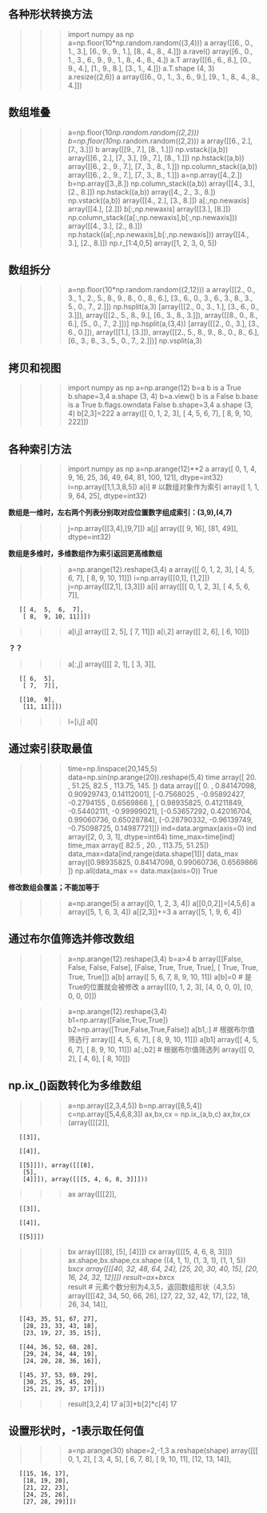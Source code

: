 ## 各种形状转换方法
>>> import numpy as np
>>> a=np.floor(10*np.random.random((3,4)))
>>> a
array([[6., 0., 1., 3.],
       [6., 9., 9., 1.],
       [8., 4., 8., 4.]])
>>> a.ravel()
array([6., 0., 1., 3., 6., 9., 9., 1., 8., 4., 8., 4.])
>>> a.T
array([[6., 6., 8.],
       [0., 9., 4.],
       [1., 9., 8.],
       [3., 1., 4.]])
>>> a.T.shape
(4, 3)
>>> a.resize((2,6))
>>> a
array([[6., 0., 1., 3., 6., 9.],
       [9., 1., 8., 4., 8., 4.]])

## 数组堆叠
>>> a=np.floor(10*np.random.random((2,2)))
>>> b=np.floor(10*np.random.random((2,2)))
>>> a
array([[6., 2.],
       [7., 3.]])
>>> b
array([[9., 7.],
       [8., 1.]])
>>> np.vstack((a,b))
array([[6., 2.],
       [7., 3.],
       [9., 7.],
       [8., 1.]])
>>> np.hstack((a,b))
array([[6., 2., 9., 7.],
       [7., 3., 8., 1.]])
>>> np.column_stack((a,b))
array([[6., 2., 9., 7.],
       [7., 3., 8., 1.]])
>>> a=np.array([4.,2.])
>>> b=np.array([3.,8.])
>>> np.column_stack((a,b))
array([[4., 3.],
       [2., 8.]])
>>> np.hstack((a,b))
array([4., 2., 3., 8.])
>>> np.vstack((a,b))
array([[4., 2.],
       [3., 8.]])
>>> a[:,np.newaxis]
array([[4.],
       [2.]])
>>> b[:,np.newaxis]
array([[3.],
       [8.]])
>>> np.column_stack((a[:,np.newaxis],b[:,np.newaxis]))
array([[4., 3.],
       [2., 8.]])
>>> np.hstack((a[:,np.newaxis],b[:,np.newaxis]))
array([[4., 3.],
       [2., 8.]])
>>> np.r_[1:4,0,5]
array([1, 2, 3, 0, 5])

## 数组拆分
>>> a=np.floor(10*np.random.random((2,12)))
>>> a
array([[2., 0., 3., 1., 2., 5., 8., 9., 8., 0., 8., 6.],
       [3., 6., 0., 3., 6., 3., 8., 3., 5., 0., 7., 2.]])
>>> np.hsplit(a,3)
[array([[2., 0., 3., 1.],
       [3., 6., 0., 3.]]), array([[2., 5., 8., 9.],
       [6., 3., 8., 3.]]), array([[8., 0., 8., 6.],
       [5., 0., 7., 2.]])]
>>> np.hsplit(a,(3,4))
[array([[2., 0., 3.],
       [3., 6., 0.]]), array([[1.],
       [3.]]), array([[2., 5., 8., 9., 8., 0., 8., 6.],
       [6., 3., 8., 3., 5., 0., 7., 2.]])]
>>> np.vsplit(a,3)

## 拷贝和视图
>>> import numpy as np
>>> a=np.arange(12)
>>> b=a
>>> b is a
True
>>> b.shape=3,4
>>> a.shape
(3, 4)
>>> b=a.view()
>>> b is a
False
>>> b.base is a
True
>>> b.flags.owndata
False
>>> b.shape=3,4
>>> a.shape
(3, 4)
>>> b[2,3]=222
>>> a
array([[  0,   1,   2,   3],
       [  4,   5,   6,   7],
       [  8,   9,  10, 222]])
       
## 各种索引方法
>>> import numpy as np
>>> a=np.arange(12)**2
>>> a
array([  0,   1,   4,   9,  16,  25,  36,  49,  64,  81, 100, 121],
      dtype=int32)
>>> i=np.array([1,1,3,8,5])
>>> a[i]  # 以数组对象作为索引
array([ 1,  1,  9, 64, 25], dtype=int32)

**数组是一维时，左右两个列表分别取对应位置数字组成索引：(3,9),(4,7)**
>>> j=np.array([[3,4],[9,7]])
>>> a[j]
array([[ 9, 16],
       [81, 49]], dtype=int32)

**数组是多维时，多维数组作为索引返回更高维数组**
>>> a=np.arange(12).reshape(3,4)
>>> a
array([[ 0,  1,  2,  3],
       [ 4,  5,  6,  7],
       [ 8,  9, 10, 11]])
>>> i=np.array([[0,1], [1,2]])
>>> j=np.array([[2,1], [3,3]])
>>> a[i]
array([[[ 0,  1,  2,  3],
        [ 4,  5,  6,  7]],

       [[ 4,  5,  6,  7],
        [ 8,  9, 10, 11]]])
>>> a[i,j]
array([[ 2,  5],
       [ 7, 11]])
>>> a[i,2]
array([[ 2,  6],
       [ 6, 10]])

**？？**
>>> a[:,j]
array([[[ 2,  1],
        [ 3,  3]],

       [[ 6,  5],
        [ 7,  7]],

       [[10,  9],
        [11, 11]]])
>>> l=[i,j]
>>> a[l]

## 通过索引获取最值
>>> time=np.linspace(20,145,5)
>>> data=np.sin(np.arange(20)).reshape(5,4)
>>> time
array([ 20.  ,  51.25,  82.5 , 113.75, 145.  ])
>>> data
array([[ 0.        ,  0.84147098,  0.90929743,  0.14112001],
       [-0.7568025 , -0.95892427, -0.2794155 ,  0.6569866 ],
       [ 0.98935825,  0.41211849, -0.54402111, -0.99999021],
       [-0.53657292,  0.42016704,  0.99060736,  0.65028784],
       [-0.28790332, -0.96139749, -0.75098725,  0.14987721]])
>>> ind=data.argmax(axis=0)
>>> ind
array([2, 0, 3, 1], dtype=int64)
>>> time_max=time[ind]
>>> time_max
array([ 82.5 ,  20.  , 113.75,  51.25])
>>> data_max=data[ind,range(data.shape[1])]
>>> data_max
array([0.98935825, 0.84147098, 0.99060736, 0.6569866 ])
>>> np.all(data_max == data.max(axis=0))
True

**修改数组会覆盖；不能加等于**
>>> a=np.arange(5)
>>> a
array([0, 1, 2, 3, 4])
>>> a[[0,0,2]]=[4,5,6]
>>> a
array([5, 1, 6, 3, 4])
>>> a[[2,3]]+=3
>>> a
array([5, 1, 9, 6, 4])

## 通过布尔值筛选并修改数组
>>> a=np.arange(12).reshape(3,4)
>>> b=a>4
>>> b
array([[False, False, False, False],
       [False,  True,  True,  True],
       [ True,  True,  True,  True]])
>>> a[b]
array([ 5,  6,  7,  8,  9, 10, 11])
>>> a[b]=0  # 是True的位置就会被修改
>>> a
array([[0, 1, 2, 3],
       [4, 0, 0, 0],
       [0, 0, 0, 0]])


>>> a=np.arange(12).reshape(3,4)
>>> b1=np.array([False,True,True])
>>> b2=np.array([True,False,True,False])
>>> a[b1,:]  # 根据布尔值筛选行
array([[ 4,  5,  6,  7],
       [ 8,  9, 10, 11]])
>>> a[b1]
array([[ 4,  5,  6,  7],
       [ 8,  9, 10, 11]])
>>> a[:,b2]  # 根据布尔值筛选列
array([[ 0,  2],
       [ 4,  6],
       [ 8, 10]])

## np.ix_()函数转化为多维数组
>>> a=np.array([2,3,4,5])
>>> b=np.array([8,5,4])
>>> c=np.array([5,4,6,8,3])
>>> ax,bx,cx = np.ix_(a,b,c)
>>> ax,bx,cx
(array([[[2]],

       [[3]],

       [[4]],

       [[5]]]), array([[[8],
        [5],
        [4]]]), array([[[5, 4, 6, 8, 3]]]))
>>> ax
array([[[2]],

       [[3]],

       [[4]],

       [[5]]])
>>> bx
array([[[8],
        [5],
        [4]]])
>>> cx
array([[[5, 4, 6, 8, 3]]])
>>> ax.shape,bx.shape,cx.shape
((4, 1, 1), (1, 3, 1), (1, 1, 5))
>>> bx*cx
array([[[40, 32, 48, 64, 24],
        [25, 20, 30, 40, 15],
        [20, 16, 24, 32, 12]]])
>>> result=ax+bx*cx
\
>>> result  # 元素个数分别为4,3,5，返回数组形状（4,3,5）
array([[[42, 34, 50, 66, 26],
        [27, 22, 32, 42, 17],
        [22, 18, 26, 34, 14]],

       [[43, 35, 51, 67, 27],
        [28, 23, 33, 43, 18],
        [23, 19, 27, 35, 15]],

       [[44, 36, 52, 68, 28],
        [29, 24, 34, 44, 19],
        [24, 20, 28, 36, 16]],

       [[45, 37, 53, 69, 29],
        [30, 25, 35, 45, 20],
        [25, 21, 29, 37, 17]]])
>>> result[3,2,4]
17
>>> a[3]+b[2]*c[4]
17

## 设置形状时，-1表示取任何值
>>> a=np.arange(30)
>>> shape=2,-1,3
>>> a.reshape(shape)
array([[[ 0,  1,  2],
        [ 3,  4,  5],
        [ 6,  7,  8],
        [ 9, 10, 11],
        [12, 13, 14]],

       [[15, 16, 17],
        [18, 19, 20],
        [21, 22, 23],
        [24, 25, 26],
        [27, 28, 29]]])
